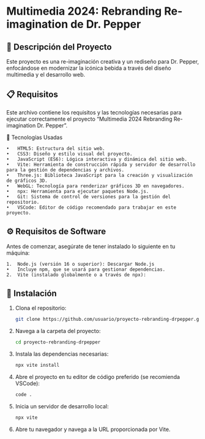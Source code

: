 # Multimedia 2024: Rebranding Re-imagination de Dr. Pepper

## 🎨 Descripción del Proyecto

Este proyecto es una re-imaginación creativa y un rediseño para Dr. Pepper, enfocándose en modernizar la icónica bebida a través del diseño multimedia y el desarrollo web.

## 📋 Requisitos

Este archivo contiene los requisitos y las tecnologías necesarias para ejecutar correctamente el proyecto “Multimedia 2024 Rebranding Re-imagination Dr. Pepper”.

🔧 Tecnologías Usadas

	•	HTML5: Estructura del sitio web.
	•	CSS3: Diseño y estilo visual del proyecto.
	•	JavaScript (ES6): Lógica interactiva y dinámica del sitio web.
	•	Vite: Herramienta de construcción rápida y servidor de desarrollo para la gestión de dependencias y archivos.
	•	Three.js: Biblioteca JavaScript para la creación y visualización de gráficos 3D.
	•	WebGL: Tecnología para renderizar gráficos 3D en navegadores.
	•	npx: Herramienta para ejecutar paquetes Node.js.
	•	Git: Sistema de control de versiones para la gestión del repositorio.
	•	VSCode: Editor de código recomendado para trabajar en este proyecto.

## ⚙️ Requisitos de Software

Antes de comenzar, asegúrate de tener instalado lo siguiente en tu máquina:

	1.	Node.js (versión 16 o superior): Descargar Node.js
	•	Incluye npm, que se usará para gestionar dependencias.
	2.	Vite (instalado globalmente o a través de npx):


 ## 📄  Instalación

1.	Clona el repositorio:

    ```bash
    git clone https://github.com/usuario/proyecto-rebranding-drpepper.git
    ```

2. Navega a la carpeta del proyecto:

    ```bash
    cd proyecto-rebranding-drpepper
    ```

3. Instala las dependencias necesarias:

    ```bash
    npx vite install
    ```

4. Abre el proyecto en tu editor de código preferido (se recomienda VSCode):

    ```bash
    code .
    ```

5. Inicia un servidor de desarrollo local:

    ```bash
    npx vite
    ```

6. Abre tu navegador y navega a la URL proporcionada por Vite.
